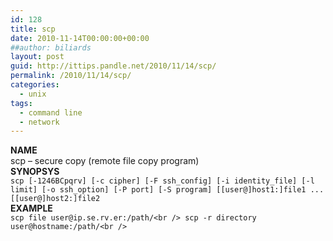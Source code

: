 ```yaml
---
id: 128
title: scp
date: 2010-11-14T00:00:00+00:00
##author: biliards
layout: post
guid: http://ittips.pandle.net/2010/11/14/scp/
permalink: /2010/11/14/scp/
categories:
  - unix
tags:
  - command line
  - network
---
```

**NAME**  
scp &#8211; secure copy (remote file copy program)  
**SYNOPSYS**  
`scp [-1246BCpqrv] [-c cipher] [-F ssh_config] [-i identity_file] [-l limit] [-o ssh_option] [-P port] [-S program] [[user@]host1:]file1 ... [[user@]host2:]file2`  
**EXAMPLE**  
`scp file user@ip.se.rv.er:/path/<br />
scp -r directory user@hostname:/path/<br />
` 

